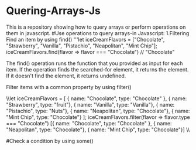 # Quering-Arrays-Js
This is a repository showing how to query arrays or perform operations on them in javascript.
#Use operations to query arrays-in Javascript:
1.Filtering
Find an item by using find()
'''let iceCreamFlavors = ["Chocolate", "Strawberry", "Vanilla", "Pistachio", "Neapolitan", "Mint Chip"];
iceCreamFlavors.find(flavor => flavor === "Chocolate") // "Chocolate"

The find() operation runs the function that you provided as input for each item. If the operation finds the searched-for element, it returns the element.
If it doesn't find the element, it returns undefined.

Filter items with a common property by using filter()

\\\let iceCreamFlavors = [
  { name: "Chocolate", type: "Chocolate" }, 
  { name: "Strawberry", type: "fruit"}, 
  { name: "Vanilla", type: "Vanilla"}, 
  { name: "Pistachio", type: "Nuts"}, 
  { name: "Neapolitan", type: "Chocolate"}, 
  { name: "Mint Chip", type: "Chocolate"}
];
iceCreamFlavors.filter(flavor => flavor.type === "Chocolate")
 [{ name: "Chocolate", type: "Chocolate" }, 
   { name: "Neapolitan", type: "Chocolate"},
   { name: "Mint Chip", type: "Chocolate"}]
\\\

#Check a condition by using some()

